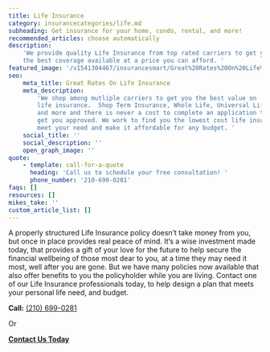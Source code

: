```yaml
---
title: Life Insurance
category: insurancecategories/life.md
subheading: Get insurance for your home, condo, rental, and more!
recommended_articles: choose automatically
description:
    'We provide quality Life Insurance from top rated carriers to get you
    the best coverage available at a price you can afford. '
featured_image: '/v1541304467/insurancesmart/Great%20Rates%20On%20Life%20Insurance.jpg'
seo:
    meta_title: Great Rates On Life Insurance
    meta_description:
        'We shop among mutliple carriers to get you the best value on
        life insurance.  Shop Term Insurance, Whole Life, Universal Life, Indexed Universal,
        and more and there is never a cost to complete an application to see if we can
        get you approved. We work to find you the lowest cost life insurance poduct to
        meet your need and make it affordable for any budget. '
    social_title: ''
    social_description: ''
    open_graph_image: ''
quote:
    - template: call-for-a-quote
      heading: 'Call us to schedule your free consultation! '
      phone_number: '210-699-0281'
faqs: []
resources: []
mikes_take: ''
custom_article_list: []
---
```


A properly structured Life Insurance policy doesn’t take money from you, but once in place provides real peace of mind. It’s a wise investment made today, that provides a gift of your love for the future to help secure the financial wellbeing of those most dear to you, at a time they may need it most, well after you are gone. But we have many policies now available that also offer benefits to you the policyholder while you are living. Contact one of our Life Insurance professionals today, to help design a plan that meets your personal life need, and budget.

**Call:** [(210) 699-0281]()

Or

[**Contact Us Today**](/contact)
